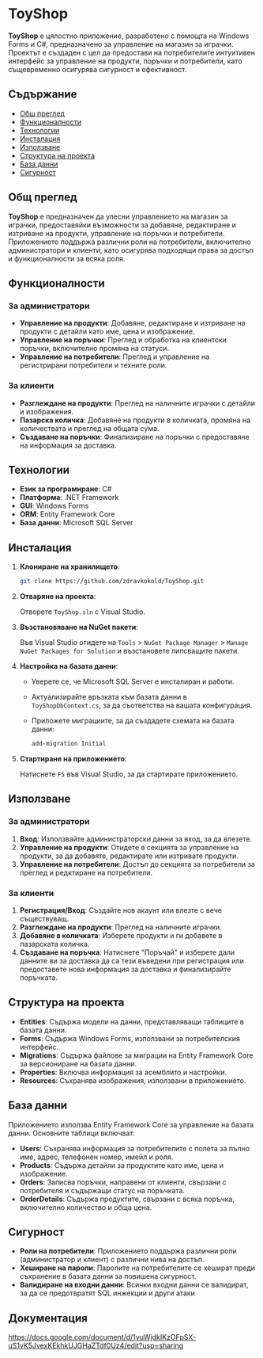 ﻿# ToyShop

**ToyShop** е цялостно приложение, разработено с помощта на Windows Forms и C#, предназначено за управление на магазин за играчки. Проектът е създаден с цел да предостави на потребителите интуитивен интерфейс за управление на продукти, поръчки и потребители, като същевременно осигурява сигурност и ефективност.

## Съдържание

- [Общ преглед](#общ-преглед)
- [Функционалности](#функционалности)
- [Технологии](#технологии)
- [Инсталация](#инсталация)
- [Използване](#използване)
- [Структура на проекта](#структура-на-проекта)
- [База данни](#база-данни)
- [Сигурност](#сигурност)

## Общ преглед

**ToyShop** е предназначен да улесни управлението на магазин за играчки, предоставяйки възможности за добавяне, редактиране и изтриване на продукти, управление на поръчки и потребители. Приложението поддържа различни роли на потребители, включително администратори и клиенти, като осигурява подходящи права за достъп и функционалности за всяка роля.

## Функционалности

### За администратори

- **Управление на продукти**: Добавяне, редактиране и изтриване на продукти с детайли като име, цена и изображение.
- **Управление на поръчки**: Преглед и обработка на клиентски поръчки, включително промяна на статуси.
- **Управление на потребители**: Преглед и управление на регистрирани потребители и техните роли.

### За клиенти

- **Разглеждане на продукти**: Преглед на наличните играчки с детайли и изображения.
- **Пазарска количка**: Добавяне на продукти в количката, промяна на количествата и преглед на общата сума.
- **Създаване на поръчки**: Финализиране на поръчки с предоставяне на информация за доставка.

## Технологии

- **Език за програмиране**: C#
- **Платформа**: .NET Framework
- **GUI**: Windows Forms
- **ORM**: Entity Framework Core
- **База данни**: Microsoft SQL Server

## Инсталация

1. **Клониране на хранилището**:

   ```bash
   git clone https://github.com/zdravkokold/ToyShop.git
   ```

2. **Отваряне на проекта**:

   Отворете `ToyShop.sln` с Visual Studio.

3. **Възстановяване на NuGet пакети**:

   Във Visual Studio отидете на `Tools` > `NuGet Package Manager` > `Manage NuGet Packages for Solution` и възстановете липсващите пакети.

4. **Настройка на базата данни**:

   - Уверете се, че Microsoft SQL Server е инсталиран и работи.
   - Актуализирайте връзката към базата данни в `ToyShopDbContext.cs`, за да съответства на вашата конфигурация.
   - Приложете миграциите, за да създадете схемата на базата данни:

     ```bash
     add-migration Initial
     ```

5. **Стартиране на приложението**:

   Натиснете `F5` във Visual Studio, за да стартирате приложението.

## Използване

### За администратори

1. **Вход**: Използвайте администраторски данни за вход, за да влезете.
2. **Управление на продукти**: Отидете в секцията за управление на продукти, за да добавяте, редактирате или изтривате продукти.
3. **Управление на потребители**: Достъп до секцията за потребители за преглед и редктиране на потребители.

### За клиенти

1. **Регистрация/Вход**: Създайте нов акаунт или влезте с вече съществуващ.
2. **Разглеждане на продукти**: Преглед на наличните играчки.
3. **Добавяне в количката**: Изберете продукти и ги добавете в пазарската количка.
4. **Създаване на поръчка**: Натиснете "Поръчай" и изберете дали данните ви за доставка да са тези въведени при регистрация или предоставете нова информация за доставка и финализирайте поръчката.

## Структура на проекта

- **Entities**: Съдържа модели на данни, представляващи таблиците в базата данни.
- **Forms**: Съдържа Windows Forms, използвани за потребителския интерфейс.
- **Migrations**: Съдържа файлове за миграции на Entity Framework Core за версиониране на базата данни.
- **Properties**: Включва информация за асемблито и настройки.
- **Resources**: Съхранява изображения, използвани в приложението.

## База данни

Приложението използва Entity Framework Core за управление на базата данни. Основните таблици включват:

- **Users**: Съхранява информация за потребителите с полета за пълно име, адрес, телефонен номер, имейл и роля.
- **Products**: Съдържа детайли за продуктите като име, цена и изображение.
- **Orders**: Записва поръчки, направени от клиенти, свързани с потребителя и съдържащи статус на поръчката.
- **OrderDetails**: Съдържа продуктите, свързани с всяка поръчка, включително количество и обща цена.

## Сигурност

- **Роли на потребители**: Приложението поддържа различни роли (администратор и клиент) с различни нива на достъп.
- **Хеширане на пароли**: Паролите на потребителите се хешират преди съхранение в базата данни за повишена сигурност.
- **Валидиране на входни данни**: Всички входни данни се валидират, за да се предотвратят SQL инжекции и други атаки 

## Документация
https://docs.google.com/document/d/1vuWjdkIKzOFpSX-uS1vK5JvexKEkhkUJGHaZTdf0Uz4/edit?usp=sharing